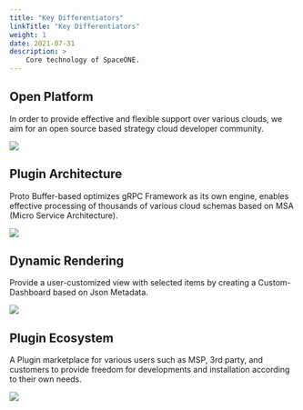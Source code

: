 ```yaml
---
title: "Key Differentiators"
linkTitle: "Key Differentiators"
weight: 1
date: 2021-07-31
description: >
    Core technology of SpaceONE.
---
```


## Open Platform

In order to provide effective and flexible support over various clouds, we aim for an open source based strategy cloud developer community.

![](/docs/concepts/img/2020-07-31-3.18.54.png)


## Plugin Architecture

Proto Buffer-based optimizes gRPC Framework as its own engine, enables effective processing of thousands of various cloud schemas based on MSA \(Micro Service Architecture\).

![](/docs/concepts/img/2020-07-31-3.23.50.png)

## Dynamic Rendering

Provide a user-customized view with selected items by creating a Custom-Dashboard based on Json Metadata.

![](/docs/concepts/img/2020-07-31-3.25.39.png)

## Plugin Ecosystem

A Plugin marketplace for various users such as MSP, 3rd party, and customers to provide freedom for developments and installation according to their own needs.

![](/docs/concepts/img/2020-07-31-3.29.34.png)

